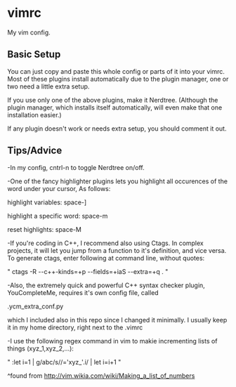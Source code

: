 vimrc
=====

My vim config.


Basic Setup
-----------

You can just copy and paste this whole config or parts of it into your vimrc. Most of these plugins install automatically due to the plugin manager, one or two need a little extra setup.

If you use only one of the above plugins, make it Nerdtree. (Although the plugin manager, which installs itself automatically, will even make that one installation easier.)

If any plugin doesn't work or needs extra setup, you should comment it out.

Tips/Advice
-----------

-In my config, cntrl-n to toggle Nerdtree on/off.

-One of the fancy highlighter plugins lets you highlight all occurences of the word under your cursor, As follows: 

highlight variables: space-]

highlight a specific word: space-m

reset highlights: space-M

-If you're coding in C++, I recommend also using Ctags. In complex projects, it will let you jump from a function to it's definition, and vice versa.
To generate ctags, enter following at command line, without quotes:

" ctags -R --c++-kinds=+p --fields=+iaS --extra=+q . "

-Also, the extremely quick and powerful C++ syntax checker plugin, YouCompleteMe, requires it's own config file, called 

.ycm_extra_conf.py

which I included also in this repo since I changed it minimally. I usually keep it in my home directory, right next to the .vimrc


-I use the following regex command in vim to makie incrementing lists of things (xyz_1,xyz_2,...):

"  :let i=1 | g/abc/s//\='xyz_'.i/ | let i=i+1  "

^found from
http://vim.wikia.com/wiki/Making_a_list_of_numbers
